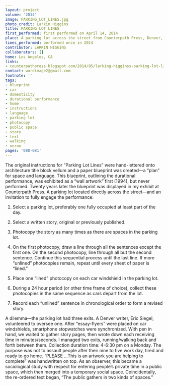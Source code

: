 ```yaml
---
layout: project
volume: '2014'
image: PARKING_LOT_LINES.jpg
photo_credit: Larkin Higgins
title: PARKING LOT LINES
first_performed: first performed on April 14, 2014
place: A parking lot across the street from Counterpath Press, Denver, CO
times_performed: performed once in 2014
contributor: LARKIN HIGGINS
collaborators: []
home: Los Angeles, CA
links:
- counterpathpress.blogspot.com/2014/05/larking-higginss-parking-lot-lines.html
contact: wordimage2@gmail.com
footnote: ''
tags:
- blueprint
- car
- domesticity
- durational performance
- home
- instructions
- language
- parking lot
- photocopy
- public space
- story
- text
- walking
- xerox
pages: '080-081'
---
```


The original instructions for “Parking Lot Lines” were hand-lettered onto architecture title block vellum and a paper blueprint was created—a “plan” for space and language. This blueprint, outlining the durational performance, was exhibited as a “wall artwork” first (1994), but never performed. Twenty years later the blueprint was displayed in my exhibit at Counterpath Press. A parking lot located directly across the street—and an invitation to fully engage the performance:

1. Select a parking lot, preferably one fully occupied at least part of the day.

2. Select a written story, original or previously published.

3. Photocopy the story as many times as there are spaces in the parking lot.

4. On the first photocopy, draw a line through all the sentences except the first one. On the second photocopy, line through all but the second sentence. Continue this sequential process until the last line. If more “unlined” photocopies remain, repeat until every sheet of paper is “lined.”

5. Place one “lined” photocopy on each car windshield in the parking lot.

6. During a 24 hour period (or other time frame of choice), collect these photocopies in the same sequence as cars depart from the lot.

7. Record each “unlined” sentence in chronological order to form a revised story.

A dilemma—the parking lot had three exits. A Denver writer, Eric Siegel, volunteered to oversee one. After “essay-flyers” were placed on car windshields, smartphone stopwatches were synchronized. With pen in hand, we waited to gather story pages, then wrote down each receiving time in minutes/seconds. I managed two exits, running/walking back and forth between them. Collection duration time: 4-6:30 pm on a Monday. The purpose was not to assault people after their nine to five work day, tired and ready to go home. “PLEASE …This is an artwork you are helping to complete” was handwritten on top. As an observer, this became a sociological study with respect for entering people’s private time in a public space, which then merged into a temporary social space. Coincidentally, the re-ordered text began, “The public gathers in two kinds of spaces.”
